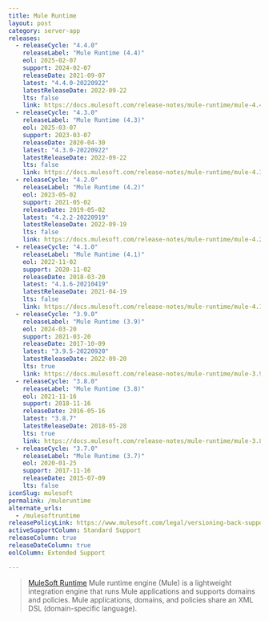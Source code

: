 ```yaml
---
title: Mule Runtime
layout: post
category: server-app
releases:
  - releaseCycle: "4.4.0"
    releaseLabel: "Mule Runtime (4.4)"
    eol: 2025-02-07
    support: 2024-02-07
    releaseDate: 2021-09-07
    latest: "4.4.0-20220922"
    latestReleaseDate: 2022-09-22
    lts: false
    link: https://docs.mulesoft.com/release-notes/mule-runtime/mule-4.4.0-release-notes
  - releaseCycle: "4.3.0"
    releaseLabel: "Mule Runtime (4.3)"
    eol: 2025-03-07
    support: 2023-03-07
    releaseDate: 2020-04-30
    latest: "4.3.0-20220922"
    latestReleaseDate: 2022-09-22
    lts: false
    link: https://docs.mulesoft.com/release-notes/mule-runtime/mule-4.3.0-release-notes
  - releaseCycle: "4.2.0"
    releaseLabel: "Mule Runtime (4.2)"
    eol: 2023-05-02
    support: 2021-05-02
    releaseDate: 2019-05-02
    latest: "4.2.2-20220919"
    latestReleaseDate: 2022-09-19
    lts: false
    link: https://docs.mulesoft.com/release-notes/mule-runtime/mule-4.2.2-release-notes
  - releaseCycle: "4.1.0"
    releaseLabel: "Mule Runtime (4.1)"
    eol: 2022-11-02
    support: 2020-11-02
    releaseDate: 2018-03-20
    latest: "4.1.6-20210419"
    latestReleaseDate: 2021-04-19
    lts: false
    link: https://docs.mulesoft.com/release-notes/mule-runtime/mule-4.1.6-release-notes
  - releaseCycle: "3.9.0"
    releaseLabel: "Mule Runtime (3.9)"
    eol: 2024-03-20
    support: 2021-03-20
    releaseDate: 2017-10-09
    latest: "3.9.5-20220920"
    latestReleaseDate: 2022-09-20
    lts: true
    link: https://docs.mulesoft.com/release-notes/mule-runtime/mule-3.9.5-release-notes
  - releaseCycle: "3.8.0"
    releaseLabel: "Mule Runtime (3.8)"
    eol: 2021-11-16
    support: 2018-11-16
    releaseDate: 2016-05-16
    latest: "3.8.7"
    latestReleaseDate: 2018-05-28
    lts: true
    link: https://docs.mulesoft.com/release-notes/mule-runtime/mule-3.8.7-release-notes
  - releaseCycle: "3.7.0"
    releaseLabel: "Mule Runtime (3.7)"
    eol: 2020-01-25
    support: 2017-11-16
    releaseDate: 2015-07-09
    lts: false
iconSlug: mulesoft
permalink: /muleruntime
alternate_urls:
  - /mulesoftruntime
releasePolicyLink: https://www.mulesoft.com/legal/versioning-back-support-policy
activeSupportColumn: Standard Support
releaseColumn: true
releaseDateColumn: true
eolColumn: Extended Support

---
```


> [MuleSoft Runtime](https://docs.mulesoft.com/mule-runtime/latest/) Mule runtime engine (Mule) is a lightweight integration engine that runs Mule applications and supports domains and policies. Mule applications, domains, and policies share an XML DSL (domain-specific language).
